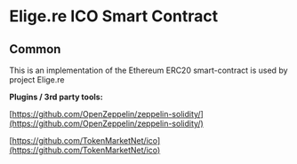 # Elige.re ICO Smart Contract

## Common

This is an implementation of the Ethereum ERC20 smart-contract is used by project Elige.re

<b>Plugins / 3rd party tools:</b>

[https://github.com/OpenZeppelin/zeppelin-solidity/](https://github.com/OpenZeppelin/zeppelin-solidity/)

[https://github.com/TokenMarketNet/ico](https://github.com/TokenMarketNet/ico)